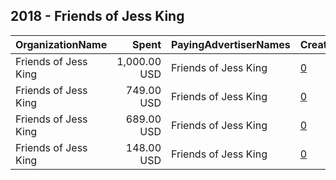 ## 2018 - Friends of Jess King 
|OrganizationName|Spent|PayingAdvertiserNames|CreativeUrls|Impressions|Genders|AgeBrackets|CountryCodes|BillingAddresses|CandidateBallotInformation|
|:---|---:|:---|:---|---:|:---|:---|:---|:---|:---|
|Friends of Jess King|1,000.00 USD|Friends of Jess King|[0](https://www.snap.com/political-ads/asset/0116b5116ef1488c1b2f5b5fcc111e4d2eab6d75ab3d59ee8ddeaf41990df571?mediaType=mp4)|274,592||17+|united states|US||
|Friends of Jess King|749.00 USD|Friends of Jess King|[0](https://www.snap.com/political-ads/asset/87beeff334a9bc24ef51ea2f326e9ee17a001be908d0b2c4088630d1538cd325?mediaType=mp4)|183,363||18+|united states|US||
|Friends of Jess King|689.00 USD|Friends of Jess King|[0](https://www.snap.com/political-ads/asset/5499ca273572dbcc6ed2361293e24b1224781d40191a544d48c0cc1de0aeb2aa?mediaType=mp4)|197,309||17+|united states|US||
|Friends of Jess King|148.00 USD|Friends of Jess King|[0](https://www.snap.com/political-ads/asset/d5926aa95810cacc3de48bed1097a7638801905d54871bb67c3f5dc2561d5efb?mediaType=mp4)|36,028||18+|united states|US||

